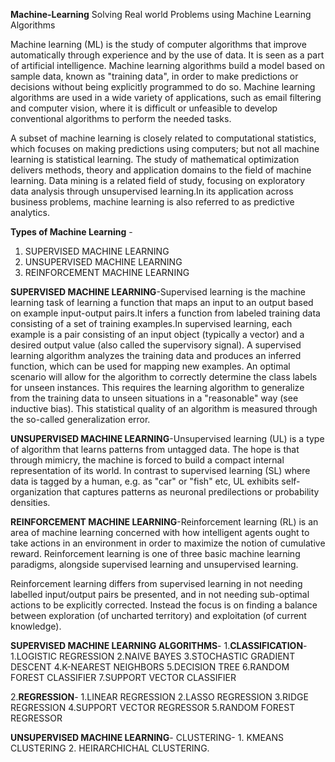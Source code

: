 **Machine-Learning**
Solving Real world Problems using Machine Learning Algorithms 

Machine learning (ML) is the study of computer algorithms that improve automatically through experience and by the use of data. It is seen as a part of artificial intelligence. Machine learning algorithms build a model based on sample data, known as "training data", in order to make predictions or decisions without being explicitly programmed to do so. Machine learning algorithms are used in a wide variety of applications, such as email filtering and computer vision, where it is difficult or unfeasible to develop conventional algorithms to perform the needed tasks.

A subset of machine learning is closely related to computational statistics, which focuses on making predictions using computers; but not all machine learning is statistical learning. The study of mathematical optimization delivers methods, theory and application domains to the field of machine learning. Data mining is a related field of study, focusing on exploratory data analysis through unsupervised learning.In its application across business problems, machine learning is also referred to as predictive analytics.


**Types of Machine Learning** -
  
  1. SUPERVISED MACHINE LEARNING
  2. UNSUPERVISED MACHINE LEARNING
  3. REINFORCEMENT MACHINE LEARNING


**SUPERVISED MACHINE LEARNING**-Supervised learning is the machine learning task of learning a function that maps an input to an output based on example input-output pairs.It infers a function from labeled training data consisting of a set of training examples.In supervised learning, each example is a pair consisting of an input object (typically a vector) and a desired output value (also called the supervisory signal). A supervised learning algorithm analyzes the training data and produces an inferred function, which can be used for mapping new examples. An optimal scenario will allow for the algorithm to correctly determine the class labels for unseen instances. This requires the learning algorithm to generalize from the training data to unseen situations in a "reasonable" way (see inductive bias). This statistical quality of an algorithm is measured through the so-called generalization error.

**UNSUPERVISED MACHINE LEARNING**-Unsupervised learning (UL) is a type of algorithm that learns patterns from untagged data. The hope is that through mimicry, the machine is forced to build a compact internal representation of its world. In contrast to supervised learning (SL) where data is tagged by a human, e.g. as "car" or "fish" etc, UL exhibits self-organization that captures patterns as neuronal predilections or probability densities.

**REINFORCEMENT MACHINE LEARNING**-Reinforcement learning (RL) is an area of machine learning concerned with how intelligent agents ought to take actions in an environment in order to maximize the notion of cumulative reward. Reinforcement learning is one of three basic machine learning paradigms, alongside supervised learning and unsupervised learning.

Reinforcement learning differs from supervised learning in not needing labelled input/output pairs be presented, and in not needing sub-optimal actions to be explicitly corrected. Instead the focus is on finding a balance between exploration (of uncharted territory) and exploitation (of current knowledge).


**SUPERVISED MACHINE LEARNING ALGORITHMS**-
   1.**CLASSIFICATION**-
       1.LOGISTIC REGRESSION
       2.NAIVE BAYES
       3.STOCHASTIC GRADIENT DESCENT
       4.K-NEAREST NEIGHBORS
       5.DECISION TREE 
       6.RANDOM FOREST CLASSIFIER
       7.SUPPORT VECTOR CLASSIFIER

   2.**REGRESSION**-
       1.LINEAR REGRESSION
       2.LASSO REGRESSION
       3.RIDGE REGRESSION
       4.SUPPORT VECTOR REGRESSOR
       5.RANDOM FOREST REGRESSOR

**UNSUPERVISED MACHINE LEARNING**-
     CLUSTERING- 1. KMEANS CLUSTERING
                 2. HEIRARCHICHAL CLUSTERING.
   
       

